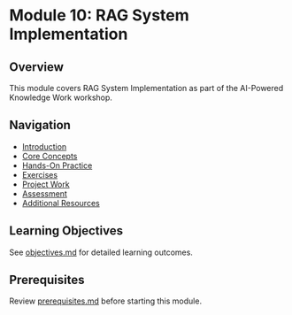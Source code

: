 # Module 10: RAG System Implementation

## Overview
This module covers RAG System Implementation as part of the AI-Powered Knowledge Work workshop.

## Navigation
- [Introduction](00_introduction.md)
- [Core Concepts](01_concepts.md)
- [Hands-On Practice](02_hands_on.md)
- [Exercises](03_exercises.md)
- [Project Work](04_project.md)
- [Assessment](05_assessment.md)
- [Additional Resources](06_resources.md)

## Learning Objectives
See [objectives.md](objectives.md) for detailed learning outcomes.

## Prerequisites
Review [prerequisites.md](prerequisites.md) before starting this module.
